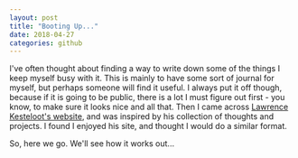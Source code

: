 ```yaml
---
layout: post
title: "Booting Up..."
date: 2018-04-27
categories: github
---
```

I've often thought about finding a way to write down some of the things I keep myself busy with it. This is mainly to have some sort of journal for myself, but perhaps someone will find it useful. I always put it off though, because if it is going to be public, there is a lot I must figure out first - you know, to make sure it looks nice and all that. Then I came across [Lawrence Kesteloot's website](https://www.teamten.com/lawrence), and was inspired by his collection of thoughts and projects. I found I enjoyed his site, and thought I would do a similar format.

So, here we go. We'll see how it works out...
